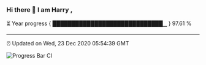 ### Hi there 👋 I am Harry , 

⏳ Year progress { █████████████████████████████▁ } 97.61 %

---

⏰ Updated on Wed, 23 Dec 2020 05:54:39 GMT

![Progress Bar CI](https://github.com/duykhang68/duykhang68/workflows/Progress%20Bar%20CI/badge.svg)
